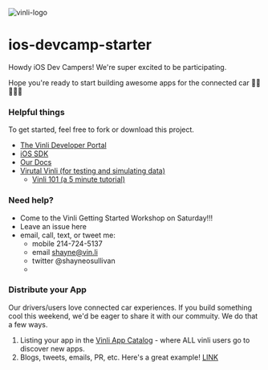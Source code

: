 ![vinli-logo](http://launchdfw.com/wp-content/uploads/2014/09/vinli-logo-single-color-1.png)

# ios-devcamp-starter

Howdy iOS Dev Campers! We're super excited to be participating.

Hope you're ready to start building awesome apps for the connected car 🚗🚗🚗🚗🎉

### Helpful things

To get started, feel free to fork or download this project.

- [The Vinli Developer Portal](http://dev.vin.li)
- [iOS SDK](https://github.com/vinli/ios-net)
- [Our Docs](http://docs.vin.li)
- [Virutal Vinli (for testing and simulating data)](http://blog.vin.li/tag/virtual-vinli)
  - [Vinli 101 (a 5 minute tutorial)](http://bit.ly/vinli101)
### Need help?

- Come to the Vinli Getting Started Workshop on Saturday!!!
- Leave an issue here
- email, call, text, or tweet me:
  - mobile 214-724-5137
  - email shayne@vin.li
  - twitter @shayneosullivan
  - 

### Distribute your App
Our drivers/users love connected car experiences. If you build something cool this weekend, we'd be eager to share it with our commuity. We do that a few ways.
1. Listing your app in the [Vinli App Catalog](http://bit.ly/vinli-apps) - where ALL vinli users go to discover new apps.
2. Blogs, tweets, emails, PR, etc. Here's a great example! [LINK](http://bit.ly/vl-july-apps)
  
